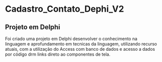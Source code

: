 # Cadastro_Contato_Dephi_V2

<div>
  <h2>Projeto em Delphi</h2>
</div>

<p>Foi criado uma projeto em Delphi desenvolver o conhecimento na linguagem e aprofundamento em tecnicas da linguagem, utilizando recurso atuais, com a utilização do Access com banco de dados e acesso a dados por código drm links direto ao componentes de tela.</p>
